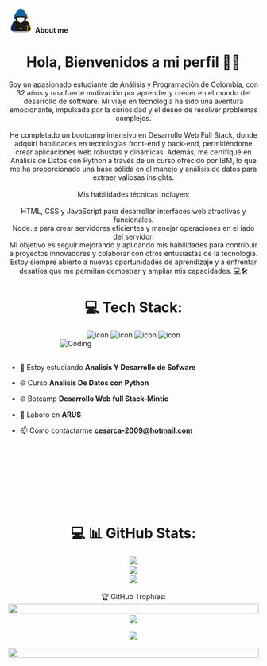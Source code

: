 
 <picture><img src = "https://github.com/0xAbdulKhalid/0xAbdulKhalid/raw/main/assets/mdImages/about_me.gif" width = 50px></picture> **About me** <h1 align="center"> Hola, Bienvenidos a mi perfil 👋🏼</h1> 
<p align="center"> Soy un apasionado estudiante de Análisis y Programación de Colombia, con 32 años y una fuerte motivación por aprender y crecer en el mundo del desarrollo de software. Mi viaje en tecnología ha sido una aventura emocionante, impulsada por la curiosidad y el deseo de resolver problemas complejos.<br><br>He completado un bootcamp intensivo en Desarrollo Web Full Stack, donde adquirí habilidades en tecnologías front-end y back-end, permitiéndome crear aplicaciones web robustas y dinámicas. Además, me certifiqué en Análisis de Datos con Python a través de un curso ofrecido por IBM, lo que me ha proporcionado una base sólida en el manejo y análisis de datos para extraer valiosas insights.<br><br>Mis habilidades técnicas incluyen:<br><br>HTML, CSS y JavaScript para desarrollar interfaces web atractivas y funcionales.<br>Node.js para crear servidores eficientes y manejar operaciones en el lado del servidor.<br>Mi objetivo es seguir mejorando y aplicando mis habilidades para contribuir a proyectos innovadores y colaborar con otros entusiastas de la tecnología. Estoy siempre abierto a nuevas oportunidades de aprendizaje y a enfrentar desafíos que me permitan demostrar y ampliar mis capacidades. 💻🛠️</p>



<h1 align="center">💻 Tech Stack:</h1>
<div 
align="center">
   <img src="https://techstack-generator.vercel.app/js-icon.svg" alt="icon"width="50" height="50" />
      <img src="https://techstack-generator.vercel.app/python-icon.svg" alt="icon" width="50" height="50" />
       <img src="https://techstack-generator.vercel.app/mysql-icon.svg" alt="icon" width="50" height="50" />
        <img src="https://techstack-generator.vercel.app/github-icon.svg" alt="icon" width="50" height="50" />

  


</div>

<img align="right" alt="Coding" width="400" src="https://user-images.githubusercontent.com/74038190/229223263-cf2e4b07-2615-4f87-9c38-e37600f8381a.gif">
<br><br>

- 📱  Estoy estudiando **Analisis Y Desarrollo de Sofware**

- 🌐  Curso **Analisis De Datos con Python**

- 🌐  Botcamp **Desarrollo Web full Stack-Mintic**
  
- 🔭 Laboro en **ARUS**

- 📫 Cómo contactarme **cesarca-2009@hotmail.com**
<br> <br>
<br> <br>

<br> <br>
<br> <br>
<h1 align="center">💻  📊 GitHub Stats:</h1>

<div
  align="center">
  
![](https://github-readme-stats.vercel.app/api?username=cesar2106&theme=ocean_dark&hide_border=false&include_all_commits=true&count_private=true)<br/>
![](https://github-readme-streak-stats.herokuapp.com/?user=cesar2106&theme=ocean_dark&hide_border=false)<br/>
![](https://github-readme-stats.vercel.app/api/top-langs/?username=cesar2106&theme=ocean_dark&hide_border=false&include_all_commits=true&count_private=true&layout=compact)

</div>

<div 

<h1 align="center">  🏆 GitHub Trophies:</h1>
<img src="https://i.imgur.com/dBaSKWF.gif" height="20" width="100%">

<div 

![](https://github-profile-trophy.vercel.app/?username=cesar2106&theme=radical&no-frame=false&no-bg=false&margin-w=4)
</div>


<div 
align="center">
  
[![](https://visitcount.itsvg.in/api?id=cesar2106&icon=0&color=12)](https://visitcount.itsvg.in)

</div>
<img src="https://i.imgur.com/dBaSKWF.gif" height="20" width="100%">


